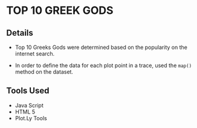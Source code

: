 # TOP 10 GREEK GODS


## Details

* Top 10 Greeks Gods were determined based on the popularity on the internet search. 

* In order to define the data for each plot point in a trace, used the `map()` method on the dataset.

## Tools Used

* Java Script
* HTML 5
* Plot.Ly Tools